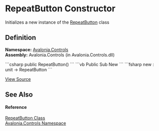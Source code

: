 # RepeatButton Constructor


Initializes a new instance of the <a href="T_Avalonia_Controls_RepeatButton">RepeatButton</a> class



## Definition
**Namespace:** <a href="N_Avalonia_Controls">Avalonia.Controls</a>  
**Assembly:** Avalonia.Controls (in Avalonia.Controls.dll)

<Tabs groupId="api-code-preview">
<TabItem value="csharp" label="C#">
```csharp
public RepeatButton()
```
</TabItem>
<TabItem value="vb" label="VB">
```vb
Public Sub New
```
</TabItem>
<TabItem value="fsharp" label="F#">
```fsharp
new : unit -> RepeatButton
```
</TabItem>
</Tabs>



<a href="https://github.com/AvaloniaUI/Avalonia/tree/master/src/Avalonia.Controls/RepeatButton.cs" title="View the source code">View Source</a>



## See Also


#### Reference
<a href="T_Avalonia_Controls_RepeatButton">RepeatButton Class</a>  
<a href="N_Avalonia_Controls">Avalonia.Controls Namespace</a>  

